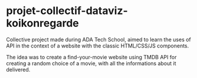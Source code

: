 # projet-collectif-dataviz-koikonregarde

Collective project made during ADA Tech School, aimed to learn the uses of API in the context of a website with the classic HTML/CSS/JS components.

The idea was to create a find-your-movie website using TMDB API for creating a random choice of a movie, with all the informations about it delivered.
